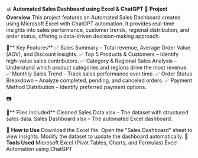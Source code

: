 📊 **Automated Sales Dashboard using Excel & ChatGPT**
📝 **Project Overview**
This project features an Automated Sales Dashboard created using Microsoft Excel with ChatGPT automation. It provides real-time insights into sales performance, customer trends, regional distribution, and order status, offering a data-driven decision-making approach.

📌** Key Features**
✅ Sales Summary – Total revenue, Average Order Value (AOV), and Discount insights.
✅ Top 5 Products & Customers – Identify high-value sales contributors.
✅ Category & Regional Sales Analysis – Understand which product categories and regions drive the most revenue.
✅ Monthly Sales Trend – Track sales performance over time.
✅ Order Status Breakdown – Analyze completed, pending, and canceled orders.
✅ Payment Method Distribution – Identify preferred payment options.

📷 

📂** Files Included**
Cleaned Sales Data.xlsx – The dataset with structured sales data.
Sales Dashboard.xlsx – The automated Excel dashboard.

🚀 **How to Use**
Download the Excel file.
Open the "Sales Dashboard" sheet to view insights.
Modify the dataset to update the dashboard automatically.
🎯 **Tools Used**
Microsoft Excel (Pivot Tables, Charts, and Formulas)
Excel Automation using ChatGPT
